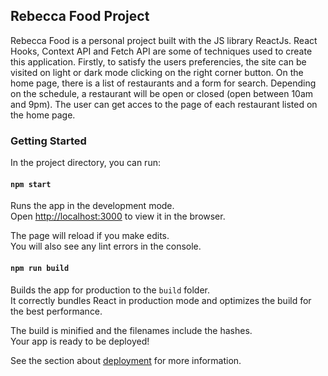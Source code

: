## Rebecca Food Project

Rebecca Food is a personal project built with the JS library ReactJs. React Hooks, Context API and Fetch API are some of techniques used to create this application.
Firstly, to satisfy the users preferencies, the site can be visited on light or dark mode clicking on the right corner button.
On the home page, there is a list of restaurants and a form for search. Depending on the schedule, a restaurant will be open or closed (open between 10am and 9pm). The user can get acces to the page of each restaurant listed on the home page.






### Getting Started

In the project directory, you can run:

#### `npm start`

Runs the app in the development mode.\
Open [http://localhost:3000](http://localhost:3000) to view it in the browser.

The page will reload if you make edits.\
You will also see any lint errors in the console.

#### `npm run build`

Builds the app for production to the `build` folder.\
It correctly bundles React in production mode and optimizes the build for the best performance.

The build is minified and the filenames include the hashes.\
Your app is ready to be deployed!

See the section about [deployment](https://facebook.github.io/create-react-app/docs/deployment) for more information.
